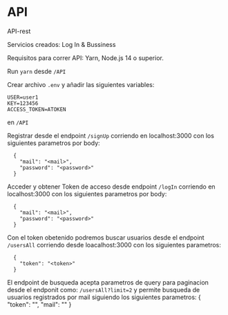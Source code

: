 # API
API-rest  

Servicios creados: Log In & Bussiness

Requisitos para correr API: Yarn, Node.js 14 o superior.

Run ```yarn``` desde ```/API```

Crear archivo ```.env``` y añadir las siguientes variables:

```
USER=user1
KEY=123456
ACCESS_TOKEN=ATOKEN
```
en ```/API```

Registrar desde el endpoint ```/signUp```  corriendo en localhost:3000 con los siguientes parametros por body:
```
  {
    "mail": "<mail>",
    "password": "<password>"
  }
```
Acceder y obtener Token de acceso desde endpoint ```/logIn``` corriendo en localhost:3000 con los siguientes parametros por body:
```
  {
    "mail": "<mail>",
    "password": "<password>"
  }
```
Con el token obetenido podremos buscar usuarios desde el endpoint ```/usersAll``` corriendo desde loacalhost:3000 con los siguientes parametros:
```
  {
    "token": "<token>"
  }
```
El endpoint de busqueda acepta parametros de query para paginacion desde el endponit como: ```/usersAll?limit=2``` y permite busqueda de usuarios registrados por mail siguiendo los siguientes parametros:
  {
    "token": "<token>",
    "mail": "<mail>"
  }
  
